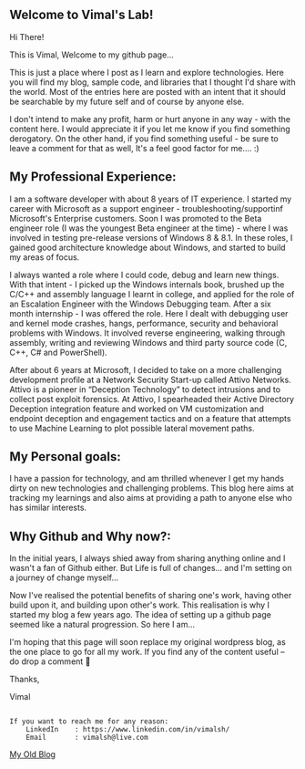 ## Welcome to Vimal's Lab!

Hi There!

This is Vimal, Welcome to my github page... 

This is just a place where I post as I learn and explore technologies. Here you will find my blog, sample code, and libraries that I thought I'd share with the world. Most of the entries here are posted with an intent that it should be searchable by my future self and of course by anyone else. 

I don't intend to make any profit, harm or hurt anyone in any way - with the content here. I would appreciate it if you let me know if you find something derogatory. On the other hand, if you find something useful - be sure to leave a comment for that as well, It's a feel good factor for me.... :)


## My Professional Experience:
I am a software developer with about 8 years of IT experience. I started my career with Microsoft as a support engineer - troubleshooting/supportinf Microsoft's Enterprise customers. Soon I was promoted to the Beta engineer role (I was the youngest Beta engineer at the time) - where I was involved in testing pre-release versions of Windows 8 & 8.1. In these roles, I gained good architecture knowledge about Windows, and started to build my areas of focus. 

I always wanted a role where I could code, debug and learn new things. With that intent - I picked up the Windows internals book, brushed up the C/C++ and assembly language I learnt in college, and applied for the role of an Escalation Engineer with the Windows Debugging team. After a six month internship - I was offered the role. Here I dealt with debugging user and kernel mode crashes, hangs, performance, security and behavioral problems with Windows. It involved reverse engineering, walking through assembly, writing and reviewing Windows and third party source code (C, C++, C# and PowerShell). 


After about 6 years at Microsoft, I decided to take on a more challenging development profile at a Network Security Start-up called Attivo Networks. Attivo is a pioneer in “Deception Technology” to detect intrusions and to collect post exploit forensics. At Attivo, I spearheaded their Active Directory Deception integration feature and worked on VM customization and endpoint deception and engagement tactics and on a feature that attempts to use Machine Learning to plot possible lateral movement paths.

## My Personal goals:
I have a passion for technology, and am thrilled whenever I get my hands dirty on new technologies and challenging problems. This blog here aims at tracking my learnings and also aims at providing a path to anyone else who has similar interests.


## Why Github and Why now?:
In the initial years, I always shied away from sharing anything online and I wasn't a fan of Github either. But Life is full of changes... and I'm setting on a journey of change myself... 

Now I've realised the potential benefits of sharing one's work, having other build upon it, and building upon other's work. This realisation is why I started my blog a few years ago. The idea of setting up a github page seemed like a natural progression. So here I am...  

I'm hoping that this page will soon replace my original wordpress blog, as the one place to go for all my work. If you find any of the content useful – do drop a comment 🙂 

Thanks, 

Vimal

 
```

If you want to reach me for any reason:
    LinkedIn    : https://www.linkedin.com/in/vimalsh/
    Email       : vimalsh@live.com 

```

[My Old Blog](http://vimalshekar.ml)
